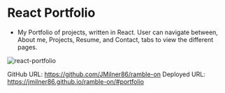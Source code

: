 # React Portfolio

* My Portfolio of projects, written in React. User can navigate between, About me, Projects, Resume, and Contact, tabs to view the different pages. 



![react-portfolio](https://user-images.githubusercontent.com/95893374/173209978-4a2e87a3-6cfe-454d-8dad-7cd5bc1d046a.png)


GitHub URL: https://github.com/JMilner86/ramble-on
Deployed URL: https://jmilner86.github.io/ramble-on/#portfolio
